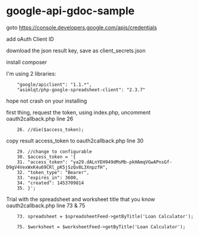 # google-api-gdoc-sample

goto https://console.developers.google.com/apis/credentials

add oAuth Client ID

download the json result key, save as client_secrets.json

install composer

I'm using 2 libraries:

        "google/apiclient": "1.1.*",
        "asimlqt/php-google-spreadsheet-client": "2.3.7"

hope not crash on your installing

first thing, request the token, using index.php, uncomment oauth2callback.php line 26

        26. //die($access_token);

copy result access_token to oauth2callback.php line 30

        29. //change to configurable
        30. $access_token = '{
        31. "access_token": "ya29.dALnYEH949dMsMb-pkHAmqVGwAPnsGf-D9gV4VexWxK4u69CRl_pK5jSzQv8L3XnpzfH",
        32. "token_type": "Bearer",
        33. "expires_in": 3600,
        34. "created": 1453709814
        35. }';

Trial with the spreadsheet and worksheet title that you know oauth2callback.php line 73 & 75

        73. spreadsheet = $spreadsheetFeed->getByTitle('Loan Calculator');

        75. $worksheet = $worksheetFeed->getByTitle('Loan Calculator');

